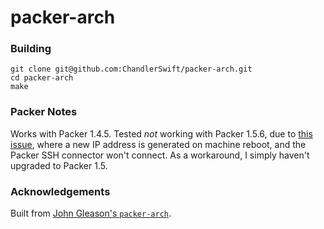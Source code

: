 # packer-arch

### Building
```
git clone git@github.com:ChandlerSwift/packer-arch.git
cd packer-arch
make
```

### Packer Notes
Works with Packer 1.4.5. Tested _not_ working with Packer 1.5.6, due to
[this issue](https://github.com/hashicorp/packer/issues/8528), where a new IP
address is generated on machine reboot, and the Packer SSH connector won't
connect. As a workaround, I simply haven't upgraded to Packer 1.5.

### Acknowledgements
Built from [John Gleason's `packer-arch`](https://github.com/jogleasonjr/packer-arch).
